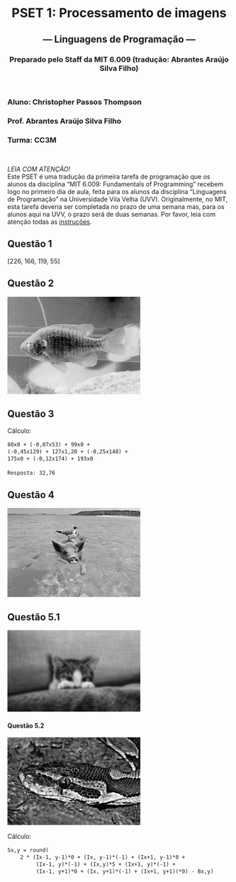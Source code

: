 <div align="center">
  
# PSET 1: Processamento de imagens
## — Linguagens de Programação —
### Preparado pelo Staff da MIT 6.009 (tradução: Abrantes Araújo Silva Filho)
</div>

<br>

### Aluno: Christopher Passos Thompson
### Prof. Abrantes Araújo Silva Filho
### Turma: CC3M

<br>
  
*LEIA COM ATENÇÃO!*  
Este PSET é uma tradução da primeira tarefa de programação que os alunos da
disciplina “MIT 6.009: Fundamentals of Programming” recebem logo no primeiro
dia de aula, feita para os alunos da disciplina “Linguagens de Programação” na
Universidade Vila Velha (UVV). Originalmente, no MIT, esta tarefa deveria ser
completada no prazo de uma semana mas, para os alunos aqui na UVV, o prazo será
de duas semanas. Por favor, leia com atenção todas as [instruções](https://github.com/Christhopas/PSET1/blob/main/pset-1.pdf).



## Questão 1 
[226, 166, 119, 55]


## Questão 2
![bluegill_invertida.png](https://github.com/Christhopas/Processamento-de-imagens/blob/main/Imagens%20geradas/bluegill_invertida.png)


## Questão 3

Cálculo:
~~~
80x0 + (-0,07x53) + 99x0 +
(-0,45x129) + 127x1,20 + (-0,25x148) +
175x0 + (-0,12x174) + 193x0

Resposta: 32,76
~~~

## Questão 4
![pigbird_correlacao.png](https://github.com/Christhopas/Processamento-de-imagens/blob/main/Imagens%20geradas/pigbird_correlacao.png)


## Questão 5.1

![cat_borrada.png](https://github.com/Christhopas/Processamento-de-imagens/blob/main/Imagens%20geradas/cat_borrada.png)


#### Questão 5.2
![python_nitida.png](https://github.com/Christhopas/Processamento-de-imagens/blob/main/Imagens%20geradas/python_nitida.png)

Cálculo:
~~~
Sx,y = round(
    2 * (Ix-1, y-1)*0 + (Ix, y-1)*(-1) + (Ix+1, y-1)*0 +  
         (Ix-1, y)*(-1) + (Ix,y)*5 + (Ix+1, y)*(-1) +         
         (Ix-1, y+1)*0 + (Ix, y+1)*(-1) + (Ix+1, y+1)(*0) - Bx,y)         
~~~



